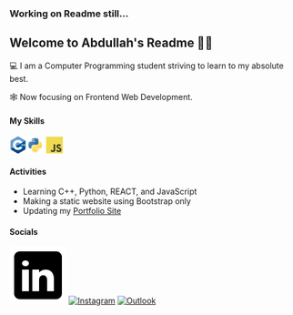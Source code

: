 ### Working on Readme still...

## Welcome to Abdullah's Readme 🚶‍♂️

💻 I am a Computer Programming student striving to learn to my absolute best.

🕸 Now focusing on Frontend Web Development.

#### My Skills

[<img src="https://raw.githubusercontent.com/devicons/devicon/master/icons/cplusplus/cplusplus-original.svg" alt="C++" height="30">](https://cplusplus.com/)[<img src="https://raw.githubusercontent.com/devicons/devicon/master/icons/python/python-original.svg" alt="Python" height="30">](https://python.org) [<img src="https://raw.githubusercontent.com/devicons/devicon/master/icons/javascript/javascript-original.svg" alt="JavaScript" height="30">](https://javascript.com)

#### Activities

- Learning C++, Python, REACT, and JavaScript
- Making a static website using Bootstrap only
- Updating my [Portfolio Site](https://about-abdullah.netlify.app)

#### Socials

[![LinkedIn](https://raw.githubusercontent.com/simple-icons/simple-icons/develop/icons/linkedin.svg)](https://www.linkedin.com/in/abdullah-11503025b)
[![Instagram](https://raw.githubusercontent.com/simple-icons/simple-icons/develop/icons/instagram.svg)](https://www.instagram.com/abduls_20/)
[![Outlook](https://raw.githubusercontent.com/simple-icons/simple-icons/develop/icons/microsoftoutlook.svg)](mailto:abdul05087@outlook.com)
